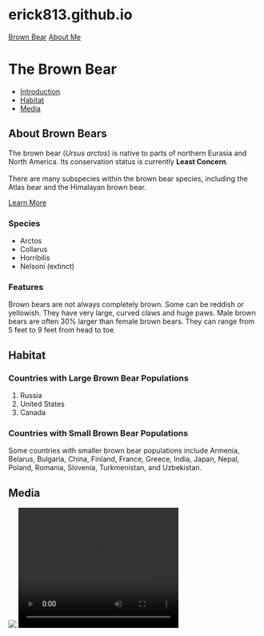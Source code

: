 # erick813.github.io
<!DOCTYPE html>
<html>


<head>
 <title>Brown Bears</title>
</head>


<body>
 <nav>
   <a href="./index.html">Brown Bear</a>
   <a href="./aboutme.html">About Me</a>
 </nav>
 <h1>The Brown Bear</h1>
 <nav>
   <ul>
     <li><a href="#introduction">Introduction</a></li>
     <li><a href="#habitat">Habitat</a></li>
     <li><a href="#media">Media</a></li>
   </ul>
 </nav>
 <div id="introduction">
   <h2>About Brown Bears</h2>
   <p>The brown bear (<em>Ursus arctos</em>) is native to parts of northern Eurasia and North America. Its conservation status is currently <strong>Least Concern</strong>.<br /><br /> There are many subspecies within the brown bear species, including the
     Atlas bear and the Himalayan brown bear.</p>
   <a href="https://en.wikipedia.org/wiki/Brown_bear" target="_blank">Learn More</a>
   <h3>Species</h3>
   <ul>
     <li>Arctos</li>
     <li>Collarus</li>
     <li>Horribilis</li>
     <li>Nelsoni (extinct)</li>
   </ul>
   <h3>Features</h3>
   <p>Brown bears are not always completely brown. Some can be reddish or yellowish. They have very large, curved claws and huge paws. Male brown bears are often 30% larger than female brown bears. They can range from 5 feet to 9 feet from head to toe.</p>
 </div>
 <div id="habitat">
   <h2>Habitat</h2>
   <h3>Countries with Large Brown Bear Populations</h3>
   <ol>
     <li>Russia</li>
     <li>United States</li>
     <li>Canada</li>
   </ol>
   <h3>Countries with Small Brown Bear Populations</h3>
   <p>Some countries with smaller brown bear populations include Armenia, Belarus, Bulgaria, China, Finland, France, Greece, India, Japan, Nepal, Poland, Romania, Slovenia, Turkmenistan, and Uzbekistan.</p>
 </div>
 <div id="media">
   <h2>Media</h2>
   <img src="https://content.codecademy.com/courses/web-101/web101-image_brownbear.jpg" />
   <video src="https://content.codecademy.com/courses/freelance-1/unit-1/lesson-2/htmlcss1-vid_brown-bear.mp4" height="240" width="320" controls>Video not supported</video>
 </div>
</body>


</html>




